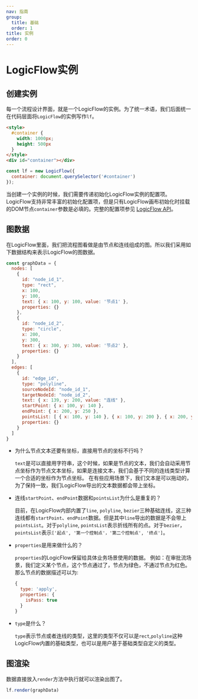 ```yaml
---
nav: 指南
group:
  title: 基础
  order: 1
title: 实例
order: 0
---
```


# LogicFlow实例

## 创建实例

每一个流程设计界面，就是一个LogicFlow的实例。为了统一术语，我们后面统一在代码层面将`LogicFlow`的实例写作`lf`。

```html
<style>
  #container {
    width: 1000px;
    height: 500px
  }
</style>
<div id="container"></div>
```

```js
const lf = new LogicFlow({
  container: document.querySelector('#container')
});
```

当创建一个实例的时候，我们需要传递初始化LogicFlow实例的配置项。LogicFlow支持非常丰富的初始化配置项，但是只有LogicFlow画布初始化时挂载的DOM节点`container`参数是必填的。完整的配置项参见 [LogicFlow API](TODO)。

## 图数据

在LogicFlow里面，我们把流程图看做是由节点和连线组成的图。所以我们采用如下数据结构来表示LogicFlow的图数据。

```jsx | pure
const graphData = {
  nodes: [
    {
      id: "node_id_1",
      type: "rect",
      x: 100,
      y: 100,
      text: { x: 100, y: 100, value: '节点1' },
      properties: {}
    },
    {
      id: "node_id_2",
      type: "circle",
      x: 200,
      y: 300,
      text: { x: 300, y: 300, value: '节点2' },
      properties: {}
    }
  ],
  edges: [
    {
      id: "edge_id",
      type: "polyline",
      sourceNodeId: "node_id_1",
      targetNodeId: "node_id_2",
      text: { x: 139, y: 200, value: "连线" },
      startPoint: { x: 100, y: 140 },
      endPoint: { x: 200, y: 250 },
      pointsList: [ { x: 100, y: 140 }, { x: 100, y: 200 }, { x: 200, y: 200 }, { x: 200, y: 250 } ],
      properties: {}
    }
  ]
}
```

- 为什么节点文本还要有坐标，直接用节点的坐标不行吗？

  `text`是可以直接用字符串，这个时候，如果是节点的文本，我们会自动采用节点坐标作为节点文本坐标，如果是连接文本，我们会基于不同的连线类型计算一个合适的坐标作为节点坐标。
  在有些应用场景下，我们文本是可以拖动的，为了保持一致，我们LogicFlow导出的文本数据都会带上坐标。


- 连线`startPoint`、`endPoint`数据和`pointsList`为什么是重复的？

  目前，在LogicFlow内部内置了`line`, `polyline`, `bezier`三种基础连线，这三种连线都有`startPoint`、`endPoint`数据。但是其中`line`导出的数据是不会带上`pointsList`。对于`polyline`, `pointsList`表示折线所有的点。对于`bezier`，`pointsList`表示`['起点', '第一个控制点'，'第二个控制点', '终点']`。


- `properties`是用来做什么的？

  `properties`的LogicFlow保留给具体业务场景使用的数据。
  例如：在审批流场景，我们定义某个节点，这个节点通过了，节点为绿色，不通过节点为红色。那么节点的数据描述可以为:
  ```jsx | pure
  {
    type: 'apply',
    properties: {
      isPass: true
    }
  }
  ```

- `type`是什么？

  `type`表示节点或者连线的类型，这里的类型不仅可以是`rect`,`polyline`这种LogicFlow内置的基础类型，也可以是用户基于基础类型自定义的类型。

## 图渲染

数据直接放入`render`方法中执行就可以渲染出图了。

```js
lf.render(graphData)
```
